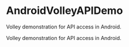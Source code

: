 # AndroidVolleyAPIDemo
Volley demonstration for API access in Android.

Volley demonstration for API access in Android.
